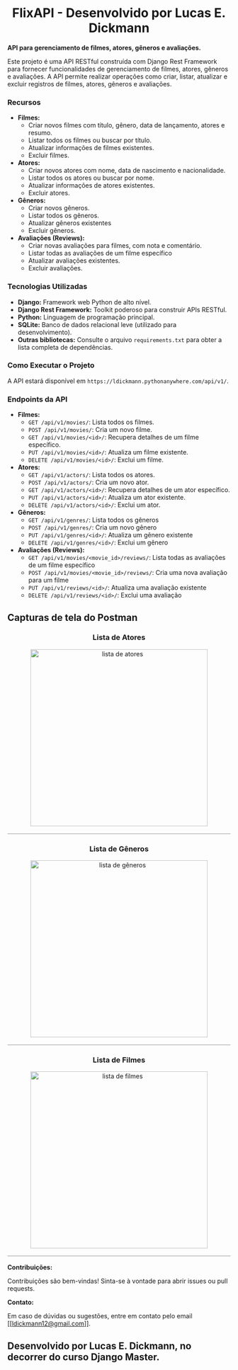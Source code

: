 <div align="center">
<h1>FlixAPI - Desenvolvido por Lucas E. Dickmann</h1>
</div>

**API para gerenciamento de filmes, atores, gêneros e avaliações.**

Este projeto é uma API RESTful construída com Django Rest Framework para fornecer funcionalidades de gerenciamento de filmes, atores, gêneros e avaliações. A API permite realizar operações como criar, listar, atualizar e excluir registros de filmes, atores, gêneros e avaliações.

### Recursos

* **Filmes:**
    * Criar novos filmes com título, gênero, data de lançamento, atores e resumo.
    * Listar todos os filmes ou buscar por título.
    * Atualizar informações de filmes existentes.
    * Excluir filmes.
* **Atores:**
    * Criar novos atores com nome, data de nascimento e nacionalidade.
    * Listar todos os atores ou buscar por nome.
    * Atualizar informações de atores existentes.
    * Excluir atores.
* **Gêneros:**
    * Criar novos gêneros.
    * Listar todos os gêneros.
    * Atualizar gêneros existentes
    * Excluir gêneros.
* **Avaliações (Reviews):**
    * Criar novas avaliações para filmes, com nota e comentário.
    * Listar todas as avaliações de um filme específico
    * Atualizar avaliações existentes.
    * Excluir avaliações.

### Tecnologias Utilizadas

* **Django:** Framework web Python de alto nível.
* **Django Rest Framework:** Toolkit poderoso para construir APIs RESTful.
* **Python:** Linguagem de programação principal.
* **SQLite:** Banco de dados relacional leve (utilizado para desenvolvimento).
* **Outras bibliotecas:** Consulte o arquivo `requirements.txt` para obter a lista completa de dependências.

### Como Executar o Projeto

A API estará disponível em `https://ldickmann.pythonanywhere.com/api/v1/`.

### Endpoints da API

* **Filmes:**
    * `GET /api/v1/movies/`: Lista todos os filmes.
    * `POST /api/v1/movies/`: Cria um novo filme.
    * `GET /api/v1/movies/<id>/`: Recupera detalhes de um filme específico.
    * `PUT /api/v1/movies/<id>/`: Atualiza um filme existente.
    * `DELETE /api/v1/movies/<id>/`: Exclui um filme.
* **Atores:**
    * `GET /api/v1/actors/`: Lista todos os atores.
    * `POST /api/v1/actors/`: Cria um novo ator.
    * `GET /api/v1/actors/<id>/`: Recupera detalhes de um ator específico.
    * `PUT /api/v1/actors/<id>/`: Atualiza um ator existente.
    * `DELETE /api/v1/actors/<id>/`: Exclui um ator.
* **Gêneros:**
    * `GET /api/v1/genres/`: Lista todos os gêneros
    * `POST /api/v1/genres/`: Cria um novo gênero
    * `PUT /api/v1/genres/<id>/`: Atualiza um gênero existente
    * `DELETE /api/v1/genres/<id>/`: Exclui um gênero
* **Avaliações (Reviews):**
    * `GET /api/v1/movies/<movie_id>/reviews/`: Lista todas as avaliações de um filme específico
    * `POST /api/v1/movies/<movie_id>/reviews/`: Cria uma nova avaliação para um filme
    * `PUT /api/v1/reviews/<id>/`: Atualiza uma avaliação existente
    * `DELETE /api/v1/reviews/<id>/`: Exclui uma avaliação

## Capturas de tela do Postman

<div align="center">
<h3>Lista de Atores</h3>  
<table border=0 style="border: 1.2px solid #c6c6c6 !important; border-spacing: 2px; width: auto !important;">
<div align=center><img src="https://github.com/user-attachments/assets/72ef8380-62ba-461c-b4cd-5beeba81d62f" alt="lista de atores" style="margin: 0 !important; height: 400px !important;">
</div></table></div>

<div align="center">
<h3>Lista de Gêneros</h3>  
<table border=0 style="border: 1.2px solid #c6c6c6 !important; border-spacing: 2px; width: auto !important;">
<div align=center><img src="https://github.com/user-attachments/assets/a42204f9-8e96-4154-8a47-ce75f2433c14" alt="lista de gêneros" style="margin: 0 !important; height: 400px !important;">
</div></table></div>

<div align="center">
<h3>Lista de Filmes</h3>  
<table border=0 style="border: 1.2px solid #c6c6c6 !important; border-spacing: 2px; width: auto !important;">
<div align=center><img src="https://github.com/user-attachments/assets/5e3e836d-63ee-4bbd-b0a5-ecd47a5cbb15" alt="lista de filmes" style="margin: 0 !important; height: 400px !important;">
</div></table></div>

**Contribuições:**

Contribuições são bem-vindas! Sinta-se à vontade para abrir issues ou pull requests.

**Contato:**

Em caso de dúvidas ou sugestões, entre em contato pelo email [[ldickmann12@gmail.com]].

## Desenvolvido por Lucas E. Dickmann, no decorrer do curso Django Master.
